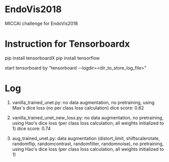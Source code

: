 # EndoVis2018
MICCAI challenge for EndoVis2018

# Instruction for Tensorboardx

pip install tensorboardX
pip install tensorflow

start tensorboard by "tensorboard --logdir=<dir_to_store_log_file>"

# Log
1. vanilla_trained_unet.py: no data augmentation, no pretraining, using Max's dice loss (no per class loss calculation)
dice score: 0.62

2. vanilla_trained_unet_new_loss.py: no data augmentation, no pretraining, using Hao's dice loss (per class loss calculation, all weights initialized to 1)
dice score: 0.74

3. aug_trained_unet.py: data augmentation (distort_limit, shiftscalerotate, randomflip, randomcontrast, randomfilter, randomnoise), no pretraining, using Hao's dice loss (per class loss calculation, all weights initialized to 1)
